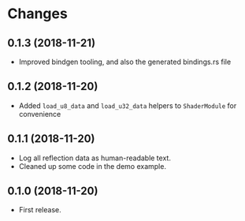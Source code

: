 # Changes

## 0.1.3 (2018-11-21)

* Improved bindgen tooling, and also the generated bindings.rs file

## 0.1.2 (2018-11-20)

* Added `load_u8_data` and `load_u32_data` helpers to `ShaderModule` for convenience

## 0.1.1 (2018-11-20)

* Log all reflection data as human-readable text.
* Cleaned up some code in the demo example. 

## 0.1.0 (2018-11-20)

* First release.